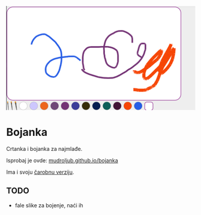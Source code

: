 ![](screen.png)

# Bojanka

Crtanka i bojanka za najmlađe.

Isprobaj je ovde: [mudroljub.github.io/bojanka](http://mudroljub.github.io/bojanka/)

Ima i svoju [čarobnu verziju](http://mudroljub.github.io/bojanka/carobna.html).

## TODO
* fale slike za bojenje, naći ih
